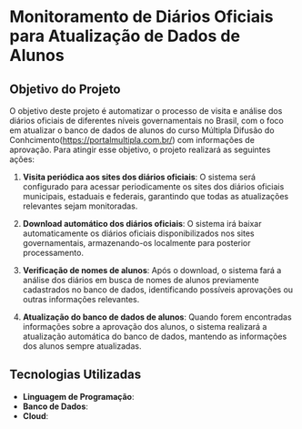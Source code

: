# Monitoramento de Diários Oficiais para Atualização de Dados de Alunos

## Objetivo do Projeto

O objetivo deste projeto é automatizar o processo de visita e análise dos diários oficiais de diferentes níveis governamentais no Brasil, com o foco em atualizar o banco de dados de alunos do curso Múltipla Difusão do Conhcimento(https://portalmultipla.com.br/) com informações de aprovação. Para atingir esse objetivo, o projeto realizará as seguintes ações:

1. **Visita periódica aos sites dos diários oficiais**: O sistema será configurado para acessar periodicamente os sites dos diários oficiais municipais, estaduais e federais, garantindo que todas as atualizações relevantes sejam monitoradas.

2. **Download automático dos diários oficiais**: O sistema irá baixar automaticamente os diários oficiais disponibilizados nos sites governamentais, armazenando-os localmente para posterior processamento.

3. **Verificação de nomes de alunos**: Após o download, o sistema fará a análise dos diários em busca de nomes de alunos previamente cadastrados no banco de dados, identificando possíveis aprovações ou outras informações relevantes.

4. **Atualização do banco de dados de alunos**: Quando forem encontradas informações sobre a aprovação dos alunos, o sistema realizará a atualização automática do banco de dados, mantendo as informações dos alunos sempre atualizadas.

## Tecnologias Utilizadas

- **Linguagem de Programação**: 
- **Banco de Dados**: 
- **Cloud**: 
